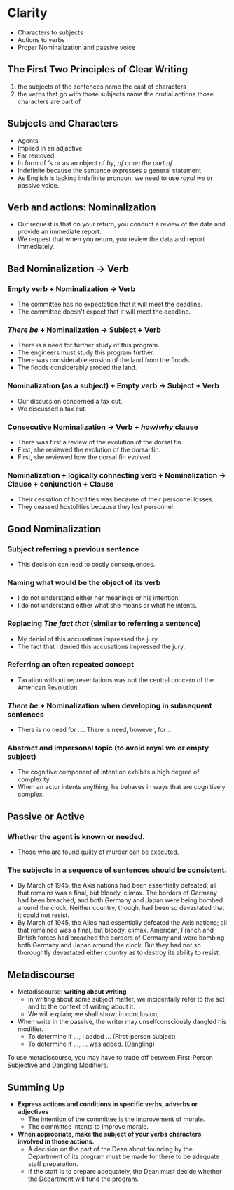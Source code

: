 # Clarity
- Characters to subjects
- Actions to verbs
- Proper Nominalization and passive voice

## The First Two Principles of Clear Writing
1. the subjects of the sentences name the cast of characters
2. the verbs that go with those subjects name the crutial actions those characters are part of

## Subjects and Characters

- Agents
- Implied in an adjactive
- Far removed
- In form of *'s* or as an object of *by*, *of* or *on the part of*
- Indefinite because the sentence expresses a general statement
 - As English is lacking indefinite pronoun, we need to use *royal we* or passive voice.


## Verb and actions: Nominalization
- Our request is that on your return, you conduct a review of the data and provide an immediate report.
- We request that when you return, you review the data and report immediately.


## Bad Nominalization -> Verb
### Empty verb + Nominalization -> Verb
- The committee has no expectation that it will meet the deadline.
- The committee doesn't expect that it will meet the deadline.

### *There be* + Nominalization -> Subject + Verb
- There is a need for further study of this program.
- The engineers must study this program further.
- There was considerable erosion of the land from the floods.
- The floods considerably eroded the land.

### Nominalization (as a subject) + Empty verb -> Subject + Verb
- Our discussion concerned a tax cut.
- We discussed a tax cut.

### Consecutive Nominalization -> Verb + *how*/*why* clause
- There was first a review of the evolution of the dorsal fin.
- First, she reviewed the evolution of the dorsal fin.
- First, she reviewed how the dorsal fin evolved.

### Nominalization + logically connecting verb + Nominalization -> Clause + conjunction + Clause
- Their cessation of hostilities was because of their personnel losses.
- They ceassed hostolities because they lost personnel.


## Good Nominalization
### Subject referring a previous sentence
- This decision can lead to costly consequences.

### Naming what would be the object of its verb
- I do not understand either her meanings or his intention.
- I do not understand either what she means or what he intents.

### Replacing *The fact that* (similar to referring a sentence)
- My denial of this accusations impressed the jury.
- The fact that I denied this accusations impressed the jury.

### Referring an often repeated concept
- Taxation without representations was not the central concern of the American Revolution.

### *There be* + Nominalization when developing in subsequent sentences
- There is no need for .... There is need, however, for ...

### Abstract and impersonal topic (to avoid royal we or empty subject)
- The cognitive component of intention exhibits a high degree of complexity.
- When an actor intents anything, he behaves in ways that are cognitively complex.


## Passive or Active
### Whether the agent is known or needed.
 - Those who are found guilty of murder can be executed.

### The subjects in a sequence of sentences should be consistent.
- By March of 1945, the Axis nations had been essentially defeated; all that remains was a final, but bloody, climax. The borders of Germany had been breached, and both Germany and Japan were being bombed around the clock. Neither country, though, had been so devastated that it could not resist.
- By March of 1945, the Alies had essentially defeated the Axis nations; all that remained was a final, but bloody, climax. American, Franch and British forces had breached the borders of Germany and were bombing both Germany and Japan around the clock. But they had not so thoroughtly devastated either country as to destroy its ability to resist.

## Metadiscourse
- Metadiscourse: **writing about writing**
  - in writing about some subject matter, we incidentally refer to the act and to the context of writing about it.
  - We will explain; we shall show; in conclusion; ...
- When write in the passive, the writer may unselfconsciously dangled his modifier.
  - To determine if ..., I added ... (First-person subject)
  - To determine if ..., ... was added. (Dangling)

To use metadiscourse, you may have to trade off between First-Person Subjective and Dangling Modifiers.


## Summing Up
- **Express actions and conditions in specific verbs, adverbs or adjectives**
  - The intention of the committee is the improvement of morale.
  - The committee intents to improve morale.
- **When appropriate, make the subject of your verbs characters involved in those actions.**
  - A decision on the part of the Dean about founding by the Department of its program must be made for there to be adequate staff preparation.
  - If the staff is to prepare adequately, the Dean must decide whether the Department will fund the program.
